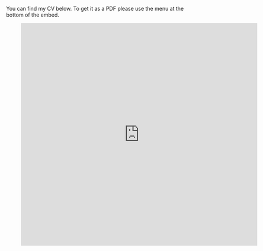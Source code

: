 You can find my CV below. To get it as a PDF please use the menu at the bottom of the embed.

<figure class="iframe-wrapper"><iframe src='https://onedrive.live.com/embed?resid=2200492C755BF71B%21191307&authkey=%21AO9XYa55Ey9iYsY&em=2&wdStartOn=1&wdEmbedCode=1' width='638px' height='600px' frameborder='0'>This is an embedded <a target='_blank' href='https://office.com/webapps'>Microsoft Office Online</a> document.</iframe></figure>
